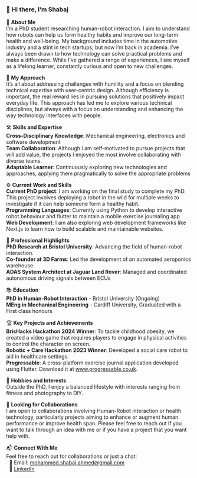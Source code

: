 ### 👋 Hi there, I’m Shabaj

<!--
**msahmed1/msahmed1** is a ✨ _special_ ✨ repository because its `README.md` (this file) appears on your GitHub profile.

Here are some ideas to get you started:

- 🔭 I’m currently working on ...
- 🌱 I’m currently learning ...
- 👯 I’m looking to collaborate on ...
- 🤔 I’m looking for help with ...
- 💬 Ask me about ...
- 📫 How to reach me: ...
- 😄 Pronouns: ...
- ⚡ Fun fact: ...
-->

🌱 **About Me** <br />
I’m a PhD student researching human-robot interaction. I aim to understand how robots can help us form healthy habits and improve our long-term health and well-being. My background includes time in the automotive industry and a stint in tech startups, but now I’m back in academia. I’ve always been drawn to how technology can solve practical problems and make a difference. While I’ve gathered a range of experiences, I see myself as a lifelong learner, constantly curious and open to new challenges.

🧩 **My Approach** <br />
It’s all about addressing challenges with humility and a focus on blending technical expertise with user-centric design. Although efficiency is important, the real reward lies in pursuing solutions that positively impact everyday life. This approach has led me to explore various technical disciplines, but always with a focus on understanding and enhancing the way technology interfaces with people. <br />

🛠 **Skills and Expertise** <br />
**Cross-Disciplinary Knowledge**: Mechanical engineering, electronics and software development <br />
**Team Collaboration**: Although I am self-motivated to pursue projects that will add value, the projects I enjoyed the most involve collaborating with diverse teams. <br />
**Adaptable Learner**: Continuously exploring new technologies and approaches, applying them pragmatically to solve the appropriate problems <br />

⚙️ **Current Work and Skills** <br />
**Current PhD project**: I am working on the final study to complete my PhD. This project involves deploying a robot in the wild for multiple weeks to investigate if it can help someone form a healthy habit. <br />
**Programming Languages**: Currently using Python to develop interactive robot behaviour and flutter to maintain a mobile exercise journaling app<br />
**Web Development**: I am also exploring web development frameworks like Next.js to learn how to build scalable and maintainable websites. <br />

💼 **Professional Highlights** <br />
**PhD Research at Bristol University**: Advancing the field of human-robot interaction. <br />
**Co-founder at 3D Farms**: Led the development of an automated aeroponics warehouse. <br />
**ADAS System Architect at Jaguar Land Rover**: Managed and coordinated autonomous driving signals between ECUs <br />

📚 **Education** <br />
**PhD in Human-Robot Interaction** - Bristol University (Ongoing) <br />
**MEng in Mechanical Engineering** - Cardiff University, Graduated with a First class honours<br />

🏆 **Key Projects and Achievements** <br />
**BrisHacks Hackathon 2024 Winner**: To tackle childhood obesity, we created a video game that requires players to engage in physical activities to control the character on screen. <br />
**Robotic + Care Hackathon 2023 Winner**: Developed a social care robot to aid in healthcare settings. <br />
**Progressable**: A cross-platform exercise journal application developed using Flutter. Download it at www.progressable.co.uk.  

🎨 **Hobbies and Interests** <br />
Outside the PhD, I enjoy a balanced lifestyle with interests ranging from fitness and photography to DIY. <br />

🤝 **Looking for Collaborations** <br />
I am open to collaborations involving Human-Robot interaction or health technology, particularly projects aiming to enhance or augment human performance or improve health span. Please feel free to reach out if you want to talk through an idea with me or if you have a project that you want help with. <br />

📬 **Connect With Me** <br />
Feel free to reach out for collaborations or just a chat: <br />
&nbsp; 📧 Email: mohammed.shabaj.ahmed@gmail.com <br />
&nbsp; 🔗 [LinkedIn](https://www.linkedin.com/in/mohammed-shabaj-ahmed/) <br />
